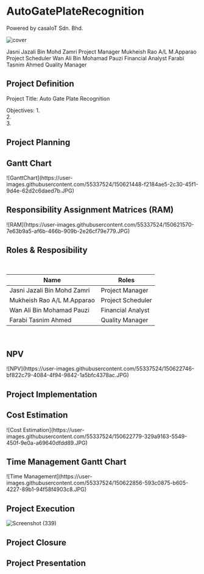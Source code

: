 # AutoGatePlateRecognition

Powered by casaIoT Sdn. Bhd.

![cover](https://user-images.githubusercontent.com/55337524/150620599-1a7966f9-ff8b-47d2-b513-0699899df6be.png)


Jasni Jazali Bin Mohd Zamri Project Manager
Mukheish Rao A/L M.Apparao Project Scheduler
Wan Ali Bin Mohamad Pauzi Financial Analyst
Farabi Tasnim Ahmed  Quality Manager


## Project Definition

Project Title: Auto Gate Plate Recognition

Objectives: 
1.  
2.  
3.  


## Project Planning
<h2>Gantt Chart</h2>
![GanttChart](https://user-images.githubusercontent.com/55337524/150621448-f2184ae5-2c30-45f1-9d4e-62d2c6daed7b.JPG)

<h2>Responsibility Assignment Matrices (RAM)</h2>
![RAM](https://user-images.githubusercontent.com/55337524/150621570-7e63b9a5-af6b-466b-909b-2e26cf79e779.JPG)

<h2>Roles & Resposibility</h2>

<br>

| Name                                     | Roles                   |
| ---------------------------------------- | ----------------------- |
| Jasni Jazali Bin Mohd Zamri              | Project Manager         |
| Mukheish Rao A/L M.Apparao               | Project Scheduler       |
| Wan Ali Bin Mohamad Pauzi                | Financial Analyst       |
| Farabi Tasnim Ahmed                      | Quality Manager         |

<br>
<h2>NPV</h2>
![NPV](https://user-images.githubusercontent.com/55337524/150622746-bf822c79-4084-4f94-9842-1a5bfc4378ac.JPG)


## Project Implementation

<h2>Cost Estimation</h2>
![Cost Estimation](https://user-images.githubusercontent.com/55337524/150622779-329a9163-5549-450f-9e0a-a69640dfdd89.JPG)

<h2>Time Management Gantt Chart</h2>
![Time Management](https://user-images.githubusercontent.com/55337524/150622856-593c0875-b605-4227-89b1-94f58f4903c8.JPG)


## Project Execution
![Screenshot (339)](https://user-images.githubusercontent.com/55405230/150630348-46318318-7ee6-40ac-9a45-0010da185982.png)

## Project Closure

## Project Presentation
